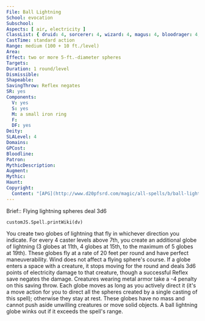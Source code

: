 ```yaml
---
File: Ball Lightning
School: evocation
Subschool: 
Aspects: [ air, electricity ]
ClassList: { druid: 4, sorcerer: 4, wizard: 4, magus: 4, bloodrager: 4, shaman: 4, occultist: 4 }
CastTime: standard action
Range: medium (100 + 10 ft./level)
Area: 
Effect: two or more 5-ft.-diameter spheres
Targets: 
Duration: 1 round/level
Dismissible: 
Shapeable: 
SavingThrow: Reflex negates
SR: yes
Components:
  V: yes
  S: yes
  M: a small iron ring
  F: 
  DF: yes
Deity: 
SLALevel: 4
Domains: 
GPCost: 
Bloodline: 
Patron: 
MythicDescription: 
Augment: 
Mythic: 
Haunt: 
Copyright:
  Content: "[APG](http://www.d20pfsrd.com/magic/all-spells/b/ball-lightning)"
---
```

Brief:: Flying lightning spheres deal 3d6

```dataviewjs
customJS.Spell.printWiki(dv)
```

You create two globes of lightning that fly in whichever direction you indicate. For every 4 caster levels above 7th, you create an additional globe of lightning (3 globes at 11th, 4 globes at 15th, to the maximum of 5 globes at 19th). These globes fly at a rate of 20 feet per round and have perfect maneuverability. Wind does not affect a flying sphere's course.  If a globe enters a space with a creature, it stops moving for the round and deals 3d6 points of electricity damage to that creature, though a successful Reflex save negates the damage. Creatures wearing metal armor take a -4 penalty on this saving throw.  Each globe moves as long as you actively direct it (it's a move action for you to direct all the spheres created by a single casting of this spell); otherwise they stay at rest. These globes have no mass and cannot push aside unwilling creatures or move solid objects. A ball lightning globe winks out if it exceeds the spell's range.
